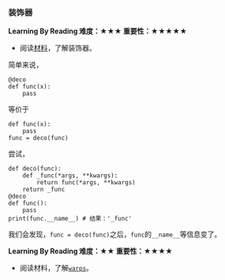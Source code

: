 ### 装饰器

**Learning By Reading 难度：★★★ 重要性：★★★★★**

- 阅读[材料](http://www.cnblogs.com/Jerry-Chou/archive/2012/05/23/python-decorator-explain.html)，了解装饰器。

简单来说，
```
@deco
def func(x):
    pass
```
等价于
```
def func(x):
    pass
func = deco(func)
```

尝试，
```
def deco(func):
    def _func(*args, **kwargs):
	    return func(*args, **kwargs)
    return _func
@deco
def func():
    pass
print(func.__name__) # 结果：'_func'
```
我们会发现，`func = deco(func)`之后，`func`的`__name__`等信息变了。

**Learning By Reading 难度：★★ 重要性：★★★★**

- 阅读材料，了解[`warps`](http://blog.csdn.net/hqzxsc2006/article/details/50337865)。
